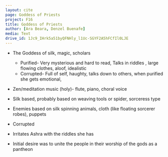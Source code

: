 ```yaml
---
layout: cite
page: Goddess of Priests
project: F16
title: Goddess of Priests
author: [Ara Beara, Denzel Buenafe]
media: Text
drive_id: 1Jc9_IHrk5a51byQFNHly_l1Uc-SGYF2A5hFCfIl0LJE
---
```

- The Goddess of silk, magic, scholars

	- Purified- Very mysterious and hard to read, Talks in riddles , large flowing clothes, aloof, idealistic
	- Corrupted- Full of self, haughty, talks down to others, when purified she gets emotional,

- Zen/meditation music (holy)- flute, piano, choral voice
- Silk based, probably based on weaving tools or spider, sorceress type
- Enemies based on silk spinning animals, cloth (like floating sorcerer robes), puppets
- Corrupted 
- Irritates Ashra with the riddles she has
- Initial desire was to unite the people in their worship of the gods as a pantheon
